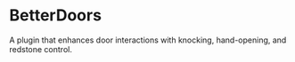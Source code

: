 # BetterDoors
A plugin that enhances door interactions with knocking, hand-opening, and redstone control.
